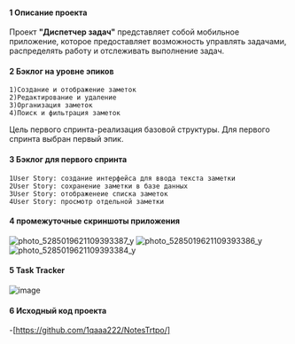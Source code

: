 #### 1 Описание проекта
Проект **"Диспетчер задач"** представляет собой мобильное приложение, которое предоставляет возможность управлять задачами, распределять работу и отслеживать выполнение задач.  
#### 2  Бэклог на уровне эпиков
  	1)Создание и отображение заметок
	2)Редактирование и удаление
	3)Организация заметок
	4)Поиск и фильтрация заметок
Цель первого спринта-реализация базовой структуры. Для первого спринта выбран первый эпик.
#### 3 Бэклог для первого спринта
	1User Story: создание интерфейса для ввода текста заметки
	2User Story: сохранение заметки в базе данных
	3User Story: отображенеие списка заметок
	4User Story: просмотр отдельной заметки
#### 4 промежуточные скриншоты приложения 
![photo_5285019621109393387_y](https://github.com/user-attachments/assets/a037f6de-f293-4072-ac8e-6588bc2e47bc)
![photo_5285019621109393386_y](https://github.com/user-attachments/assets/dcec03df-3781-4f95-8eae-6c9aafd66699)
![photo_5285019621109393384_y](https://github.com/user-attachments/assets/2c14298d-5f6e-4767-868b-c038a91efad4)

#### 5 Task Tracker
![image](https://github.com/1qaaa222/NotesTrtpo/assets/113481180/f36b4c7f-5b3d-4b06-ba1c-051acc6f6555)
#### 6 Исходный код проекта
-[https://github.com/1qaaa222/NotesTrtpo/]
